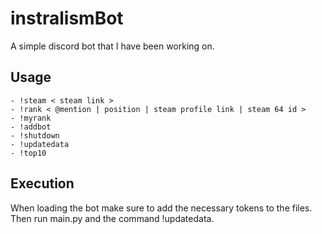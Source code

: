 # instralismBot
A simple discord bot that I have been working on.

## Usage
	- !steam < steam link >
	- !rank < @mention | position | steam profile link | steam 64 id >
	- !myrank
	- !addbot
	- !shutdown
	- !updatedata
	- !top10

## Execution

When loading the bot make sure to add the necessary tokens to the files.<br/>Then run main.py and the command !updatedata.